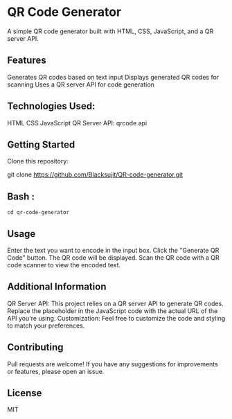 
# QR Code Generator

A simple QR code generator built with HTML, CSS, JavaScript, and a QR server API.

## Features

Generates QR codes based on text input
Displays generated QR codes for scanning
Uses a QR server API for code generation

## Technologies Used:

HTML
CSS
JavaScript
QR Server API:  qrcode api
## Getting Started

Clone this repository:

 git clone https://github.com/Blacksujit/QR-code-generator.git

## Bash :
```
cd qr-code-generator
```
  
## Usage

Enter the text you want to encode in the input box.
Click the "Generate QR Code" button.
The QR code will be displayed.
Scan the QR code with a QR code scanner to view the encoded text.

## Additional Information

QR Server API: This project relies on a QR server API to generate QR codes. Replace the placeholder in the JavaScript code with the actual URL of the API you're using.
Customization: Feel free to customize the code and styling to match your preferences.

## Contributing

Pull requests are welcome! If you have any suggestions for improvements or features, please open an issue.

## License
 MIT
